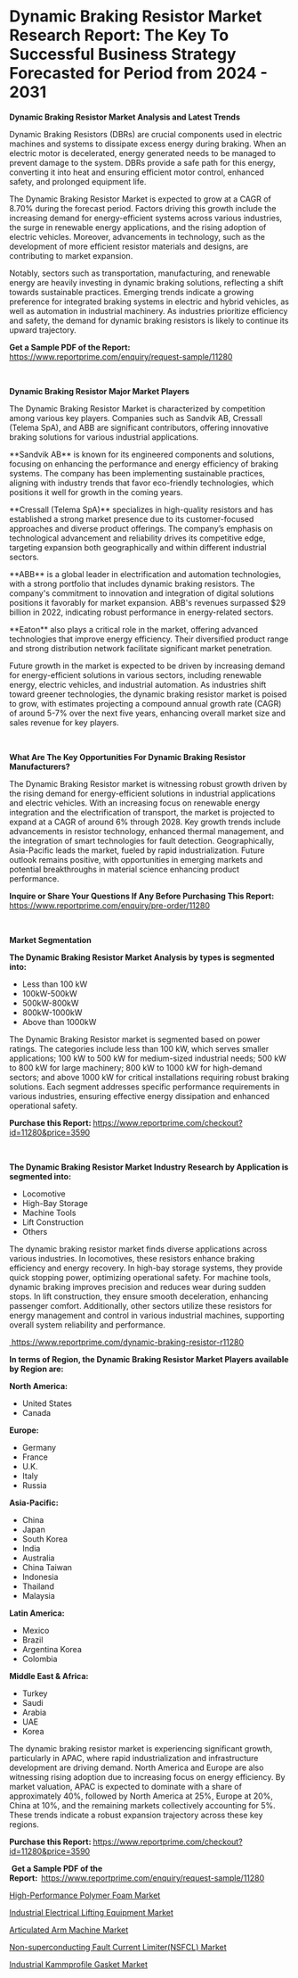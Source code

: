 <p><h1>Dynamic Braking Resistor Market Research Report: The Key To Successful Business Strategy Forecasted for Period from 2024 - 2031</h1></p><p><strong>Dynamic Braking Resistor Market Analysis and Latest Trends</strong></p>
<p><p>Dynamic Braking Resistors (DBRs) are crucial components used in electric machines and systems to dissipate excess energy during braking. When an electric motor is decelerated, energy generated needs to be managed to prevent damage to the system. DBRs provide a safe path for this energy, converting it into heat and ensuring efficient motor control, enhanced safety, and prolonged equipment life.</p><p>The Dynamic Braking Resistor Market is expected to grow at a CAGR of 8.70% during the forecast period. Factors driving this growth include the increasing demand for energy-efficient systems across various industries, the surge in renewable energy applications, and the rising adoption of electric vehicles. Moreover, advancements in technology, such as the development of more efficient resistor materials and designs, are contributing to market expansion.</p><p>Notably, sectors such as transportation, manufacturing, and renewable energy are heavily investing in dynamic braking solutions, reflecting a shift towards sustainable practices. Emerging trends indicate a growing preference for integrated braking systems in electric and hybrid vehicles, as well as automation in industrial machinery. As industries prioritize efficiency and safety, the demand for dynamic braking resistors is likely to continue its upward trajectory.</p></p>
<p><strong>Get a Sample PDF of the Report:&nbsp;</strong> <a href="https://www.reportprime.com/enquiry/request-sample/11280?utm_campaign=1333&utm_medium=2&utm_source=Github&utm_content=ia&utm_term=11102024&utm_id=dynamic-braking-resistor">https://www.reportprime.com/enquiry/request-sample/11280</a></p>
<p>&nbsp;</p>
<p><strong>Dynamic Braking Resistor Major Market Players</strong></p>
<p><p>The Dynamic Braking Resistor Market is characterized by competition among various key players. Companies such as Sandvik AB, Cressall (Telema SpA), and ABB are significant contributors, offering innovative braking solutions for various industrial applications.</p><p>**Sandvik AB** is known for its engineered components and solutions, focusing on enhancing the performance and energy efficiency of braking systems. The company has been implementing sustainable practices, aligning with industry trends that favor eco-friendly technologies, which positions it well for growth in the coming years.</p><p>**Cressall (Telema SpA)** specializes in high-quality resistors and has established a strong market presence due to its customer-focused approaches and diverse product offerings. The company’s emphasis on technological advancement and reliability drives its competitive edge, targeting expansion both geographically and within different industrial sectors.</p><p>**ABB** is a global leader in electrification and automation technologies, with a strong portfolio that includes dynamic braking resistors. The company's commitment to innovation and integration of digital solutions positions it favorably for market expansion. ABB's revenues surpassed $29 billion in 2022, indicating robust performance in energy-related sectors.</p><p>**Eaton** also plays a critical role in the market, offering advanced technologies that improve energy efficiency. Their diversified product range and strong distribution network facilitate significant market penetration.</p><p>Future growth in the market is expected to be driven by increasing demand for energy-efficient solutions in various sectors, including renewable energy, electric vehicles, and industrial automation. As industries shift toward greener technologies, the dynamic braking resistor market is poised to grow, with estimates projecting a compound annual growth rate (CAGR) of around 5-7% over the next five years, enhancing overall market size and sales revenue for key players.</p></p>
<p>&nbsp;</p>
<p><strong>What Are The Key Opportunities For Dynamic Braking Resistor Manufacturers?</strong></p>
<p><p>The Dynamic Braking Resistor market is witnessing robust growth driven by the rising demand for energy-efficient solutions in industrial applications and electric vehicles. With an increasing focus on renewable energy integration and the electrification of transport, the market is projected to expand at a CAGR of around 6% through 2028. Key growth trends include advancements in resistor technology, enhanced thermal management, and the integration of smart technologies for fault detection. Geographically, Asia-Pacific leads the market, fueled by rapid industrialization. Future outlook remains positive, with opportunities in emerging markets and potential breakthroughs in material science enhancing product performance.</p></p>
<p><strong>Inquire or Share Your Questions If Any Before Purchasing This Report:</strong> <a href="https://www.reportprime.com/enquiry/pre-order/11280?utm_campaign=1333&utm_medium=2&utm_source=Github&utm_content=ia&utm_term=11102024&utm_id=dynamic-braking-resistor">https://www.reportprime.com/enquiry/pre-order/11280</a></p>
<p>&nbsp;</p>
<p><strong>Market Segmentation</strong></p>
<p><strong>The Dynamic Braking Resistor Market Analysis by types is segmented into:</strong></p>
<p><ul><li>Less than 100 kW</li><li>100kW-500kW</li><li>500kW-800kW</li><li>800kW-1000kW</li><li>Above than 1000kW</li></ul></p>
<p><p>The Dynamic Braking Resistor market is segmented based on power ratings. The categories include less than 100 kW, which serves smaller applications; 100 kW to 500 kW for medium-sized industrial needs; 500 kW to 800 kW for large machinery; 800 kW to 1000 kW for high-demand sectors; and above 1000 kW for critical installations requiring robust braking solutions. Each segment addresses specific performance requirements in various industries, ensuring effective energy dissipation and enhanced operational safety.</p></p>
<p><strong>Purchase this Report:&nbsp;</strong><a href="https://www.reportprime.com/checkout?id=11280&price=3590&utm_campaign=1333&utm_medium=2&utm_source=Github&utm_content=ia&utm_term=11102024&utm_id=dynamic-braking-resistor">https://www.reportprime.com/checkout?id=11280&price=3590</a></p>
<p>&nbsp;</p>
<p><strong>The Dynamic Braking Resistor Market Industry Research by Application is segmented into:</strong></p>
<p><ul><li>Locomotive</li><li>High-Bay Storage</li><li>Machine Tools</li><li>Lift Construction</li><li>Others</li></ul></p>
<p><p>The dynamic braking resistor market finds diverse applications across various industries. In locomotives, these resistors enhance braking efficiency and energy recovery. In high-bay storage systems, they provide quick stopping power, optimizing operational safety. For machine tools, dynamic braking improves precision and reduces wear during sudden stops. In lift construction, they ensure smooth deceleration, enhancing passenger comfort. Additionally, other sectors utilize these resistors for energy management and control in various industrial machines, supporting overall system reliability and performance.</p></p>
<p><a href="https://www.reportprime.com/dynamic-braking-resistor-r11280?utm_campaign=1333&utm_medium=2&utm_source=Github&utm_content=ia&utm_term=11102024&utm_id=dynamic-braking-resistor">&nbsp;https://www.reportprime.com/dynamic-braking-resistor-r11280</a></p>
<p><strong>In terms of Region, the Dynamic Braking Resistor Market Players available by Region are:</strong></p>
<p>
    <p> <strong> North America: </strong>
        <ul>
            <li>United States</li>
            <li>Canada</li>
        </ul>
        </p> 
    <p> <strong> Europe: </strong>
        <ul>
            <li>Germany</li>
            <li>France</li>
            <li>U.K.</li>
            <li>Italy</li>
            <li>Russia</li>
        </ul>
        </p> 
    <p> <strong> Asia-Pacific: </strong>
        <ul>
            <li>China</li>
            <li>Japan</li>
            <li>South Korea</li>
            <li>India</li>
            <li>Australia</li>
            <li>China Taiwan</li>
            <li>Indonesia</li>
            <li>Thailand</li>
            <li>Malaysia</li>
        </ul>
        </p> 
    <p> <strong> Latin America: </strong>
        <ul>
            <li>Mexico</li>
            <li>Brazil</li>
            <li>Argentina Korea</li>
            <li>Colombia</li>
        </ul>
        </p> 
    <p> <strong> Middle East & Africa: </strong>
        <ul>
            <li>Turkey</li>
            <li>Saudi</li>
            <li>Arabia</li>
            <li>UAE</li>
            <li>Korea</li>
        </ul>
    </p>
    </p>
<p><p>The dynamic braking resistor market is experiencing significant growth, particularly in APAC, where rapid industrialization and infrastructure development are driving demand. North America and Europe are also witnessing rising adoption due to increasing focus on energy efficiency. By market valuation, APAC is expected to dominate with a share of approximately 40%, followed by North America at 25%, Europe at 20%, China at 10%, and the remaining markets collectively accounting for 5%. These trends indicate a robust expansion trajectory across these key regions.</p></p>
<p><strong>Purchase this Report: </strong><a href="https://www.reportprime.com/checkout?id=11280&price=3590&utm_campaign=1333&utm_medium=2&utm_source=Github&utm_content=ia&utm_term=11102024&utm_id=dynamic-braking-resistor">https://www.reportprime.com/checkout?id=11280&price=3590</a></p>
<p>&nbsp;<strong>Get a Sample PDF of the Report:&nbsp;&nbsp;</strong><a href="https://www.reportprime.com/enquiry/request-sample/11280?utm_campaign=1333&utm_medium=2&utm_source=Github&utm_content=ia&utm_term=11102024&utm_id=dynamic-braking-resistor">https://www.reportprime.com/enquiry/request-sample/11280</a></p>
<p><strong></strong></p>
<p><p><a href="https://www.linkedin.com/pulse/insights-high-performance-polymer-foam-market-size-which-expanding-yc2lf?utm_campaign=1333&utm_medium=2&utm_source=Github&utm_content=ia&utm_term=11102024&utm_id=dynamic-braking-resistor">High-Performance Polymer Foam Market</a></p><p><a href="https://www.linkedin.com/pulse/insights-industrial-electrical-lifting-equipment-market-size-ce6tf?utm_campaign=1333&utm_medium=2&utm_source=Github&utm_content=ia&utm_term=11102024&utm_id=dynamic-braking-resistor">Industrial Electrical Lifting Equipment Market</a></p><p><a href="https://www.linkedin.com/pulse/articulated-arm-machine-market-size-growth-industry-analysis-cgzaf?utm_campaign=1333&utm_medium=2&utm_source=Github&utm_content=ia&utm_term=11102024&utm_id=dynamic-braking-resistor">Articulated Arm Machine Market</a></p><p><a href="https://www.linkedin.com/pulse/global-non-superconducting-fault-current-limiternsfcl-market-nahnf?utm_campaign=1333&utm_medium=2&utm_source=Github&utm_content=ia&utm_term=11102024&utm_id=dynamic-braking-resistor">Non-superconducting Fault Current Limiter(NSFCL) Market</a></p><p><a href="https://www.linkedin.com/pulse/global-industrial-kammprofile-gasket-market-size-share-analysis-royde?utm_campaign=1333&utm_medium=2&utm_source=Github&utm_content=ia&utm_term=11102024&utm_id=dynamic-braking-resistor">Industrial Kammprofile Gasket Market</a></p></p>